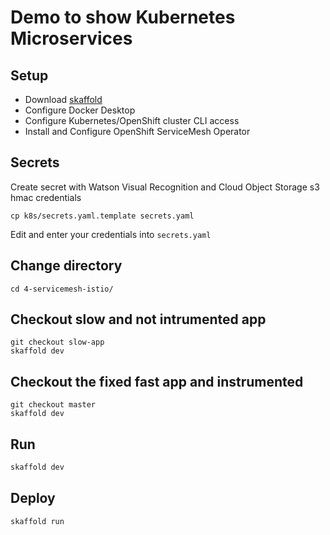 # Demo to show Kubernetes Microservices

## Setup
- Download [skaffold](https://skaffold.dev/)
- Configure Docker Desktop
- Configure Kubernetes/OpenShift cluster CLI access
- Install and Configure OpenShift ServiceMesh Operator

## Secrets
Create secret with Watson Visual Recognition and Cloud Object Storage s3 hmac credentials
```
cp k8s/secrets.yaml.template secrets.yaml
```
Edit and enter your credentials into `secrets.yaml`


## Change directory
```
cd 4-servicemesh-istio/
```

## Checkout slow and not intrumented app
```
git checkout slow-app
skaffold dev
```

## Checkout the fixed fast app and instrumented
```
git checkout master
skaffold dev
```


## Run
```bash
skaffold dev
```

## Deploy
```bash
skaffold run
```
